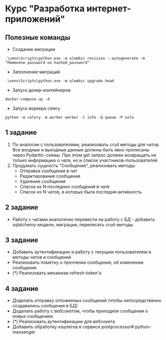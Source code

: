 # Курс "Разработка интернет-приложений"

## Полезные команды

- Создание миграции
```
.\venv\Scripts\python.exe -m alembic revision --autogenerate -m "Поменяли password на hashed_password"
```

- Заполнение миграций
```
.\venv\Scripts\python.exe -m alembic upgrade head
```

- Запуск докер-контейнеров
```
docker-compose up -d
```

- Запуск воркера celery
```
python -m celery -A worker worker -l info -Q queue -P solo
```

## 1 задание

1. По аналогии с пользователями, реализовать crud методы для чатов. Все входные и выходные данные должны быть явно прописаны через Pydantic-схемы. При этом get запрос должен возвращать не только информацию о чате, но и список участников-пользователей
2. Продумать сущность "Сообщение", реализовать методы:
   - Отправка сообщения в чат
   - Редактирование сообщения
   - Удаление сообщения
   - Список из N последних сообщений в чате
   - Список из N чатов, в которых была последня активность

## 2 задание

- Работу с чатами аналогично перевести на работу с БД - добавить sqlalchemy-модели, миграции, переписать crud-методы

## 3 задание

- Добавить аутентификацию и работу с текущим пользователем в методы чатов и сообщений
- Реализовать пометку о прочтении сообщения, об изменении сообщения
- (*) Реализовать механизм refresh-token'a

## 4 задание

- Доделать отправку отложенных сообщений (чтобы непосредственно создавались сообщения в БД)
- Доделать работу с вебсокетом, чтобы приходили сообщения о новых сообщениях
- (*) Реализовать аутентификацию для вебсокета
- Добавить обработку хэштегов в сервисе postprocessor# python-messenger
